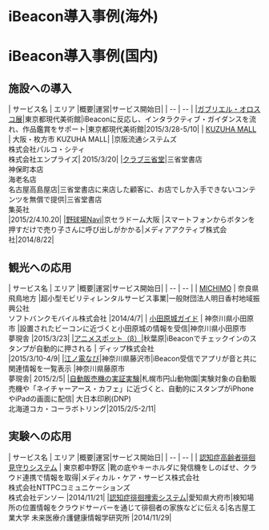 # iBeacon導入事例(海外)

# iBeacon導入事例(国内)

## 施設への導入

| サービス名 | エリア |概要|運営|サービス開始日|
| -- | -- |
|[ガブリエル・オロスコ展](http://www.mot-art-museum.jp/exhibition/orozcoapplication.html)|東京都現代美術館|iBeaconに反応し、インタラクティブ・ガイダンスを流れ、作品鑑賞をサポート|東京都現代美術館|2015/3/28-5/10|
| [KUZUHA MALL](http://www.kuzuha-mall.com/sp/app/) | 大阪・枚方市 KUZUHA MALL| |京阪流通システムズ<br>株式会社パルコ・シティ<br>株式会社エンプライズ| 2015/3/20|
|[クラブ三省堂]()|三省堂書店<br>神保町本店<br>海老名店<br>名古屋高島屋店|三省堂書店に来店した顧客に、お店でしか入手できないコンテンツを無償で提供|三省堂書店<br>集英社<br>|2015/2/4.10.20|
|[野球場Navi](http://ballpark-navi.com/)|京セラドーム大阪 |スマートフォンからボタンを押すだけで売り子さんに呼び出しがかかる|メディアアクティブ株式会社|2014/8/22|


## 観光への応用

| サービス名 | エリア |概要|運営|サービス開始日|
| -- | -- |
| [MICHIMO](http://www.softbank.jp/corp/group/sbm/news/press/2015/20150407_01/) | 奈良県飛鳥地方 |超小型モビリティレンタルサービス事業|一般財団法人明日香村地域振興公社<br>ソフトバンクモバイル株式会社 |2014/4/7|
| [小田原城ガイド](https://itunes.apple.com/jp/app/xiao-tian-yuan-chenggaido/id971710211?mt=8) | 神奈川県小田原市 |設置されたビーコンに近づくと小田原城の情報を受信|神奈川県小田原市<br>夢現舎 |2015/3/23|
|[アニメスポット（β）](http://www.dip-net.co.jp/news/press-release/2015/03/-310.html)|秋葉原|iBeaconでチェックインのスタンプが自動的に押される | ディップ株式会社<br>  |2015/3/10-4/9|
|[江ノ電なび](http://www.mugensha.jp/info/%E6%B1%9F%E3%83%8E%E9%9B%BBx-ibeacon-%E3%80%8E%E6%B1%9F%E3%83%8E%E9%9B%BB%E3%81%AA%E3%81%B3%E3%80%8F.html)|神奈川県藤沢市|iBeacon受信でアプリが音と共に関連情報を一覧表示 |神奈川県藤原市<br>夢現舎|  2015/2/5|
|[自動販売機の実証実験](http://www.dnp.co.jp/news/10106781_2482.html)|札幌市円山動物園|実験対象の自動販売機や「ネイチャーアース・カフェ」に近づくと、自動的にスタンプがiPhoneやiPadの画面に配信| 大日本印刷(DNP)<br>北海道コカ・コーラボトリング|2015/2/5-2/11|

## 実験への応用
| サービス名 | エリア |概要|運営|サービス開始日|
| -- | -- |
| [認知症高齢者徘徊見守りシステム](http://www.softbank.jp/corp/group/sbm/news/press/2015/20150407_01/) | 東京都中野区 |靴の底やキーホルダに発信機をしのばせ、クラウド連携で情報を取得|メディカル・ケア・サービス株式会社<br>株式会社NTTPCコミュニケーションズ<br>株式会社デンソー |2014/11/21|
|[認知症徘徊捜索システム](http://www.aplix-ip.com/wp-content/uploads/112720147Fdad16e_PR.pdf)|愛知県大府市|検知場所の位置情報をクラウドサーバーを通じて徘徊者の家族などに伝える|名古屋工業大学 未来医療介護健康情報学研究所 |2014/11/29|
